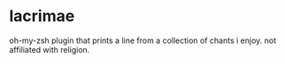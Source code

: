 # lacrimae
oh-my-zsh plugin that prints a line from a collection of chants i enjoy. not affiliated with religion.
